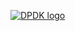 <a href="https://jeskaduman.github.io/dpdk-hugo/img" rel="DPDK">![DPDK logo](https://jeskaduman.github.io/dpdk-hugo/img/dpdk-dark-logo-default.png)</a>
